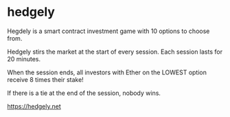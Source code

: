 # hedgely
Hegdely is a smart contract investment game with 10 options to choose from.

Hedgely stirs the market at the start of every session. Each session lasts for 20 minutes.

When the session ends, all investors with Ether on the LOWEST option receive 8 times their stake!

If there is a tie at the end of the session, nobody wins.

https://hedgely.net





